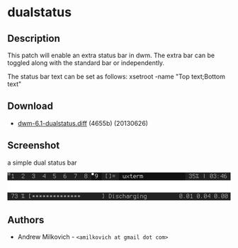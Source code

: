 dualstatus
==========

Description
-----------
This patch will enable an extra status bar in dwm. The extra bar can be toggled along with the standard bar or independently.

The status bar text can be set as follows:
xsetroot -name "Top text;Bottom text"

Download
--------

 * [dwm-6.1-dualstatus.diff](dwm-6.1-dualstatus.diff) (4655b) (20130626)

Screenshot
----------

a simple dual status bar

![alt text](dwm-dualstatus.png)

Authors
-------
 * Andrew Milkovich - `<amilkovich at gmail dot com>`
